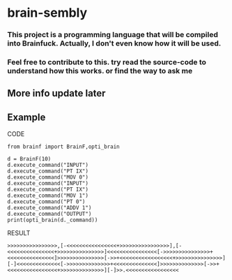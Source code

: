 # brain-sembly

### This project is a programming language that will be compiled into Brainfuck. Actually, I don't even know how it will be used.
### Feel free to contribute to this. try read the source-code to understand how this works. or find the way to ask me

## More info update later

## Example

CODE
```
from brainf import BrainF,opti_brain

d = BrainF(10)
d.execute_command("INPUT")
d.execute_command("PT IX")
d.execute_command("MOV 0")
d.execute_command("INPUT")
d.execute_command("PT IX")
d.execute_command("MOV 1")
d.execute_command("PT 0")
d.execute_command("ADDV 1")
d.execute_command("OUTPUT")
print(opti_brain(d._command))
```

RESULT
```
>>>>>>>>>>>>>>>>,[-<<<<<<<<<<<<<<<<+>>>>>>>>>>>>>>>>],[-<<<<<<<<<<<<<<<+>>>>>>>>>>>>>>>]<<<<<<<<<<<<<<<<[->>>>>>>>>>>>>>>+<<<<<<<<<<<<<<<]>>>>>>>>>>>>>>>[->>+<<<<<<<<<<<<<<<<<+>>>>>>>>>>>>>>>][-]<<<<<<<<<<<<<<[->>>>>>>>>>>>>>+<<<<<<<<<<<<<<]>>>>>>>>>>>>>>[->>+<<<<<<<<<<<<<<<<+>>>>>>>>>>>>>>][-]>>.<<<<<<<<<<<<<<<<<
```

